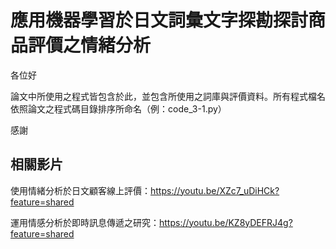 # 應用機器學習於日文詞彙文字探勘探討商品評價之情緒分析

各位好

論文中所使用之程式皆包含於此，並包含所使用之詞庫與評價資料。所有程式檔名依照論文之程式碼目錄排序所命名（例：code_3-1.py）

感謝

## 相關影片

使用情緒分析於日文顧客線上評價：https://youtu.be/XZc7_uDiHCk?feature=shared

運用情感分析於即時訊息傳遞之研究：https://youtu.be/KZ8yDEFRJ4g?feature=shared
